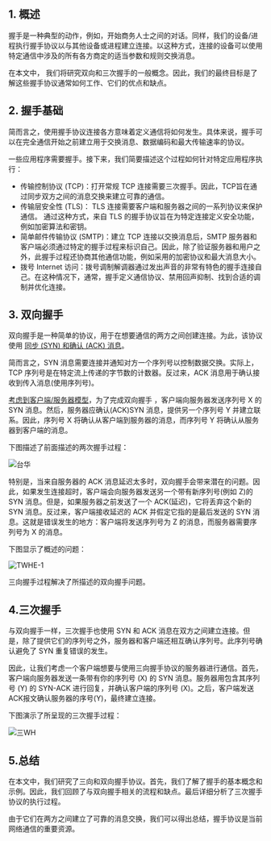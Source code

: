 ## 1. 概述

握手是一种典型的动作，例如，开始商务人士之间的对话。同样，我们的设备/进程执行握手协议以与其他设备或进程建立连接。以这种方式，连接的设备可以使用特定通信中涉及的所有各方商定的适当参数和规则交换消息。

在本文中， 我们将研究双向和三次握手的一般概念。因此，我们的最终目标是了解这些握手协议通常如何工作、它们的优点和缺点。

## 2. 握手基础

简而言之，使用握手协议连接各方意味着定义通信将如何发生。具体来说，握手可以在完全通信开始之前建立用于交换消息、数据编码和最大传输速率的协议。

一些应用程序需要握手。接下来，我们简要描述这个过程如何针对特定应用程序执行：

-   传输控制协议 (TCP)：打开常规 TCP 连接需要三次握手。因此，TCP旨在通过同步双方之间的消息交换来建立可靠的通信。
-   传输层安全性 (TLS)： TLS 连接需要客户端和服务器之间的一系列协议来保护通信。 通过这种方式，来自 TLS 的握手协议旨在为特定连接定义安全功能，例如加密算法和密钥。 
-   简单邮件传输协议 (SMTP)：建立 TCP 连接以交换消息后，SMTP 服务器和客户端必须通过特定的握手过程来标识自己。因此，除了验证服务器和用户之外，此握手过程还协商其他通信功能，例如采用的加密协议和最大消息大小。
-   拨号 Internet 访问：拨号调制解调器通过发出声音的非常有特色的握手连接自己。在这种情况下，通常，握手定义通信协议、禁用回声抑制、找到合适的调制并优化连接。

## 3. 双向握手

双向握手是一种简单的协议，用于在想要通信的两方之间创建连接。为此，该协议使用 [同步 (SYN) 和确认 (ACK) 消息](https://www.baeldung.com/cs/tcp-protocol-syn-ack)。

简而言之，SYN 消息需要连接并通知对方一个序列号以控制数据交换。实际上，TCP 序列号是在特定流上传递的字节数的计数器。反过来，ACK 消息用于确认接收到传入消息(使用序列号)。

[考虑到客户端/服务器模型](https://www.baeldung.com/cs/client-vs-server-terminology)，为了完成双向握手 ，客户端向服务器发送序列号 X 的 SYN 消息。然后，服务器应确认(ACK)SYN 消息，提供另一个序列号 Y 并建立联系。因此，序列号 X 将确认从客户端到服务器的消息，而序列号 Y 将确认从服务器到客户端的消息。

下图描述了前面描述的两次握手过程：

![台华](https://www.baeldung.com/wp-content/uploads/sites/4/2021/09/TWH.png)

特别是，当来自服务器的 ACK 消息延迟太多时，双向握手会带来潜在的问题。因此，如果发生连接超时，客户端会向服务器发送另一个带有新序列号(例如 Z)的 SYN 消息。但是，如果服务器之前发送了一个 ACK(延迟)，它将丢弃这个新的 SYN 消息。反过来，客户端接收延迟的 ACK 并假定它指的是最后发送的 SYN 消息。这就是错误发生的地方：客户端将发送序列号为 Z 的消息，而服务器需要序列号为 X 的消息。

下图显示了概述的问题：

![TWHE-1](https://www.baeldung.com/wp-content/uploads/sites/4/2021/09/TWHE-1.png)

三向握手过程解决了所描述的双向握手问题。

## 4.三次握手

与双向握手一样，三次握手也使用 SYN 和 ACK 消息在双方之间建立连接。但是，除了提供它们的序列号之外，服务器和客户端还相互确认序列号。此序列号确认避免了 SYN 重复错误的发生。

因此，让我们考虑一个客户端想要与使用三向握手协议的服务器进行通信。首先，客户端向服务器发送一条带有你的序列号 (X) 的 SYN 消息。服务器用包含其序列号 (Y) 的 SYN-ACK 进行回复，并确认客户端的序列号 (X)。之后，客户端发送ACK报文确认服务器的序号(Y)，最终建立连接。

下图演示了所呈现的三次握手过程：

![三WH](https://www.baeldung.com/wp-content/uploads/sites/4/2021/09/ThreeWH.png)

## 5.总结

在本文中，我们研究了三向和双向握手协议。首先，我们了解了握手的基本概念和示例。因此，我们回顾了与双向握手相关的流程和缺点。最后详细分析了三次握手协议的执行过程。

由于它们在两方之间建立了可靠的消息交换，我们可以得出总结，握手协议是当前网络通信的重要资源。